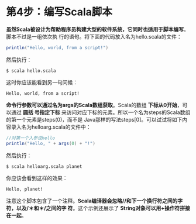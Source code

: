 第4步：编写Scala脚本
================================================================================
**虽然Scala被设计为帮助程序员构建大型的软件系统，它同时也适用于脚本编写**。脚本不过是一组依次执
行的语句。将下面的代码放入名为hello.scala的文件：
```scala
println("Hello, world, from a script!")
```
然后执行：
```shell
$ scala hello.scala
```
这时你应该能看到另一句问候：
```
Hello, world, from a script!
```
**命令行参数可以通过名为args的Scala数组获取**。Scala的数组 **下标从0开始**，可以通过 **圆括
号指定下标** 来访问对应下标的元素。所以一个名为steps的Scala数组的第一个元素是steps(0)，而不是
Java那样的写法steps[0]。可以试试将如下内容录入名为helloarg.scala的文件中：
```scala
//对第一个入参说hello
println("Hello, " + args(0) + "!")
```
然后执行：
```shell
$ scala helloarg.scala planet
```
你应该会看到这样的效果：
```
Hello, planet!
```
注意这个脚本包含了一个注释。**Scala编译器会忽略//和下一个换行符之间的字符，以及/＊和＊/之间的字
符**。这个示例还展示了 **String对象可以用+操作符拼接在一起**。
